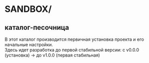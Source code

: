 # SANDBOX/
## каталог-песочница

В этот каталог производится первичная установка проекта и его начальные настройки.  
Здесь идет разработка до первой стабильной версии: с v0.0.0 (установка) -> до v1.0.0 (первая стабильная)
